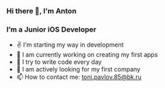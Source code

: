 ### Hi there 👋, I'm Anton

### I’m a Junior iOS Developer
- ✌️  I'm starting my way in development
- 🔭 I am currently working on creating my first apps
- 🌱 I try to write code every day
- 👯 I am actively looking for my first company
- 📫 How to contact me:  toni.pavlov.85@bk.ru
